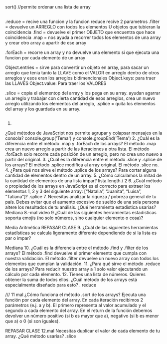 ##
sort() //permite ordenar una lista de array




##
.reduce = recive una funcion y la funcion reduce recive 2 parametros
.filter = devuelve un ARREGLO con todos los elementos U objetos que tubieran la coincidencia
.find = devuelve el primer OBJETO que encuentra que hace coincidencia
.map = nos ayuda a recorrer todos los elementos de una array y crear otro array a apartir de ese array

.forEach = recorre un array y no devuelve una elemento si que ejecuta una funcion por cada elemento de un array


Object.entries = sirve para convertir un objeto en array, para sacar un arreglo que tenia tanto la LLAVE como el VALOR en arreglo dentro de otros arreglos y esos eran los arreglos bidimencionales
Object.keys: para traer las LLAVES
Object.value: Para traer los VALORES

.slice = copia el elementop del array y los pega en su array. ayudan agarrar un arreglo y trabajar con cierta cantidad de esos arreglos, crea un nuevo arreglo utilizando los elementos del arreglo, 
.splice = quita los elementos del array y los guardada en su array.

##
1.
¿Qué métodos de JavaScript nos permite agrupar y colapsar mensajes en la consola?
console.group('Tema') y console.groupEnd('Tema')
2.
¿Cuál es la diferencia entre el método .map y .forEach de los arrays?
El método .map crea un nuevo arreglo a partir de las iteraciones a otra lista. El método .forEach solo recorre cada posición de un arreglo, pero no crea uno nuevo a partir del original.
3.
¿Cuál es la diferencia entre el método .slice y .splice de los arrays?
El método .splice modifica al array original. El método .slice no.
4.
¿Para qué nos sirve el método .splice de los arrays?
Para cortar alguna cantidad de elementos dentro de un array.
5.
¿Cómo calculamos la mitad de la cantidad de elementos de una lista impar?
lista.length / 2
6.
¿Cuál método o propiedad de los arrays en JavaScript es el correcto para extraer los elementos 1, 2 y 3 del siguiente array: [“Natalia”, “Juanita”, “Luisa”, “Tatiana”]?
.splice
7.
Necesitas analizar la riqueza / pobreza general de tu país. Debes evitar que el aumento excesivo de sueldo de una sola persona altere los resultados de tu análisis. ¿Qué herramienta estadística usarías?
Mediana
8.-mal video 9
¿Cuál de las siguientes herramientas estadísticas soporta emojis (no solo números, sino cualquier elemento o cosa)?

Media Aritmética
REPASAR CLASE
9.
¿Cuál de las siguientes herramientas estadísticas se calcula ligeramente diferente dependiendo de si la lista es par o impar?

Mediana
10.
¿Cuál es la diferencia entre el método .find y .filter de los arrays?
El método .find devuelve el primer elemento que cumpla con nuestra validación. El método .filter devuelve un nuevo array con todos los elementos que cumplan la validación.
11.
¿Para qué sirve el método .reduce de los arrays?
Para reducir nuestro array a 1 solo valor ejecutando un cálculo por cada elemento.
12.
Tienes una lista de números. Quieres obtener la suma de todos ellos. ¿Cuál método de los arrays está especialmente diseñado para esto?
. reduce

///
11 mal
¿Cómo funciona el método .sort de los arrays?
Ejecuta una función por cada elemento del array. En cada iteración recibimos 2 parámetros (e.j. a y b).
El primero representa al valor acumulado y el segundo a cada elemento del array. En el return de la función debemos devolver un número positivo (si b es mayor que a), negativo (si b es menor que a) o 0 (si son iguales).

REPASAR CLASE
12.mal
Necesitas duplicar el valor de cada elemento de tu array. ¿Qué método usarías?
.slice